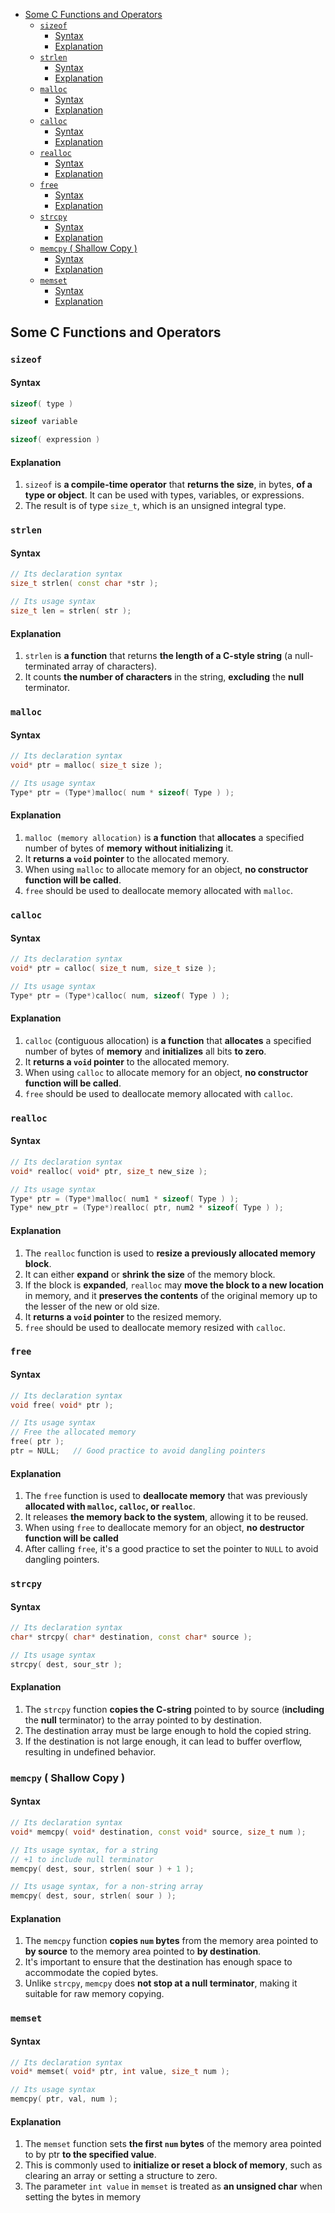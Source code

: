 <!-- vim-markdown-toc GFM -->

- [Some C Functions and Operators](#some-c-functions-and-operators)
  - [`sizeof`](#sizeof)
    - [Syntax](#syntax)
    - [Explanation](#explanation)
  - [`strlen`](#strlen)
    - [Syntax](#syntax-1)
    - [Explanation](#explanation-1)
  - [`malloc`](#malloc)
    - [Syntax](#syntax-2)
    - [Explanation](#explanation-2)
  - [`calloc`](#calloc)
    - [Syntax](#syntax-3)
    - [Explanation](#explanation-3)
  - [`realloc`](#realloc)
    - [Syntax](#syntax-4)
    - [Explanation](#explanation-4)
  - [`free`](#free)
    - [Syntax](#syntax-5)
    - [Explanation](#explanation-5)
  - [`strcpy`](#strcpy)
    - [Syntax](#syntax-6)
    - [Explanation](#explanation-6)
  - [`memcpy` ( Shallow Copy )](#memcpy--shallow-copy-)
    - [Syntax](#syntax-7)
    - [Explanation](#explanation-7)
  - [`memset`](#memset)
    - [Syntax](#syntax-8)
    - [Explanation](#explanation-8)

<!-- vim-markdown-toc -->

## Some C Functions and Operators

### `sizeof`

#### Syntax

```CPP
sizeof( type )
```

```CPP
sizeof variable
```

```CPP
sizeof( expression )
```

#### Explanation

1. `sizeof` is **a compile-time operator** that **returns the size**, in bytes, **of a type or
   object**. It can be used with types, variables, or expressions.
2. The result is of type `size_t`, which is an unsigned integral type.

### `strlen`

#### Syntax

```CPP
// Its declaration syntax
size_t strlen( const char *str );
```

```CPP
// Its usage syntax
size_t len = strlen( str );
```

#### Explanation

1. `strlen` is **a function** that returns **the length of a C-style string** (a null-terminated
   array of characters).
2. It counts **the number of characters** in the string, **excluding** the **null** terminator.

### `malloc`

#### Syntax

```CPP
// Its declaration syntax
void* ptr = malloc( size_t size );
```

```CPP
// Its usage syntax
Type* ptr = (Type*)malloc( num * sizeof( Type ) );
```

#### Explanation

1. `malloc (memory allocation)` is **a function** that **allocates** a specified number of bytes of
   **memory** **without initializing** it.
2. It **returns a `void` pointer** to the allocated memory.
3. When using `malloc` to allocate memory for an object, **no constructor function will be called**.
4. `free` should be used to deallocate memory allocated with `malloc`.

### `calloc`

#### Syntax

```CPP
// Its declaration syntax
void* ptr = calloc( size_t num, size_t size );
```

```CPP
// Its usage syntax
Type* ptr = (Type*)calloc( num, sizeof( Type ) );
```

#### Explanation

1. `calloc` (contiguous allocation) is **a function** that **allocates** a specified number of bytes
   of **memory** and **initializes** all bits **to zero**.
2. It **returns a `void` pointer** to the allocated memory.
3. When using `calloc` to allocate memory for an object, **no constructor function will be called**.
4. `free` should be used to deallocate memory allocated with `calloc`.

### `realloc`

#### Syntax

```CPP
// Its declaration syntax
void* realloc( void* ptr, size_t new_size );
```

```CPP
// Its usage syntax
Type* ptr = (Type*)malloc( num1 * sizeof( Type ) );
Type* new_ptr = (Type*)realloc( ptr, num2 * sizeof( Type ) );
```

#### Explanation

1. The `realloc` function is used to **resize a previously allocated memory block**.
2. It can either **expand** or **shrink** **the size** of the memory block.
3. If the block is **expanded**, `realloc` may **move the block to a new location** in memory, and
   it **preserves the contents** of the original memory up to the lesser of the new or old size.
4. It **returns a `void` pointer** to the resized memory.
5. `free` should be used to deallocate memory resized with `calloc`.

### `free`

#### Syntax

```CPP
// Its declaration syntax
void free( void* ptr );
```

```CPP
// Its usage syntax
// Free the allocated memory
free( ptr );
ptr = NULL;   // Good practice to avoid dangling pointers
```

#### Explanation

1. The `free` function is used to **deallocate memory** that was previously **allocated with
   `malloc`, `calloc`, or `realloc`**.
2. It releases **the memory back to the system**, allowing it to be reused.
3. When using `free` to deallocate memory for an object, **no destructor function will be called**
4. After calling `free`, it's a good practice to set the pointer to `NULL` to avoid dangling
   pointers.

### `strcpy`

#### Syntax

```CPP
// Its declaration syntax
char* strcpy( char* destination, const char* source );
```

```CPP
// Its usage syntax
strcpy( dest, sour_str );
```

#### Explanation

1. The `strcpy` function **copies the C-string** pointed to by source (**including** the **null**
   terminator) to the array pointed to by destination.
2. The destination array must be large enough to hold the copied string.
3. If the destination is not large enough, it can lead to buffer overflow, resulting in undefined
   behavior.

### `memcpy` ( Shallow Copy )

#### Syntax

```CPP
// Its declaration syntax
void* memcpy( void* destination, const void* source, size_t num );
```

```CPP
// Its usage syntax, for a string
// +1 to include null terminator
memcpy( dest, sour, strlen( sour ) + 1 );
```

```CPP
// Its usage syntax, for a non-string array
memcpy( dest, sour, strlen( sour ) );
```

#### Explanation

1. The `memcpy` function **copies `num` bytes** from the memory area pointed to **by source** to the
   memory area pointed to **by destination**.
2. It's important to ensure that the destination has enough space to accommodate the copied bytes.
3. Unlike `strcpy`, `memcpy` does **not stop at a null terminator**, making it suitable for raw
   memory copying.

### `memset`

#### Syntax

```CPP
// Its declaration syntax
void* memset( void* ptr, int value, size_t num );
```

```CPP
// Its usage syntax
memcpy( ptr, val, num );
```

#### Explanation

1. The `memset` function sets **the first `num` bytes** of the memory area pointed to by ptr **to
   the specified value**.
2. This is commonly used to **initialize or reset a block of memory**, such as clearing an array or
   setting a structure to zero.
3. The parameter `int value` in `memset` is treated as **an unsigned char** when setting the bytes
   in memory
